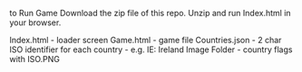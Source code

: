 to Run Game Download the zip file of this repo. 
Unzip and run Index.html in your browser.

Index.html - loader screen
Game.html - game file
Countries.json - 2 char ISO identifier for each country - e.g. IE: Ireland
Image Folder - country flags with ISO.PNG
